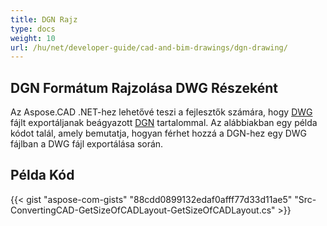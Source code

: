 ```yaml
---
title: DGN Rajz
type: docs
weight: 10
url: /hu/net/developer-guide/cad-and-bim-drawings/dgn-drawing/
---
```


## **DGN Formátum Rajzolása DWG Részeként**

Az Aspose.CAD .NET-hez lehetővé teszi a fejlesztők számára, hogy [DWG](https://docs.fileformat.com/cad/dwg/) fájlt exportáljanak beágyazott [DGN](https://docs.fileformat.com/cad/dgn/) tartalommal. Az alábbiakban egy példa kódot talál, amely bemutatja, hogyan férhet hozzá a DGN-hez egy DWG fájlban a DWG fájl exportálása során.

## Példa Kód

{{< gist "aspose-com-gists" "88cdd0899132edaf0afff77d33d11ae5" "Src-ConvertingCAD-GetSizeOfCADLayout-GetSizeOfCADLayout.cs" >}}
